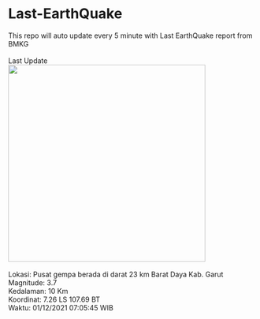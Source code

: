 
# Last-EarthQuake
This repo will auto update every 5 minute with Last EarthQuake report from BMKG
<br>
<br>
Last Update
<br>
<img src="https://ews.bmkg.go.id/TEWS/data/20211201070545.mmi.jpg" width="400"></img>
<br>
<br>
Lokasi: Pusat gempa berada di darat 23 km Barat Daya Kab. Garut <br>
Magnitude: 3.7 <br>
Kedalaman: 10 Km <br>
Koordinat: 7.26 LS 107.69 BT <br>
Waktu: 01/12/2021 07:05:45 WIB <br>
